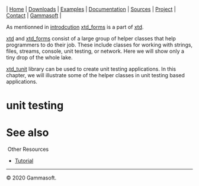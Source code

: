 | [Home](home.md) | [Downloads](downloads.md) | [Examples](examples.md) | [Documentation](documentation.md) | [Sources](https://github.com/gammasoft71/xtd_forms) | [Project](https://sourceforge.net/projects/formspro/) | [Contact](contact.md) | [Gammasoft](https://gammasoft71.wixsite.com/gammasoft) |

As mentionned in [introdcution](introduction.md) [xtd_forms](https://github.com/gammasoft71/xtd_forms) is a part of [xtd](https://github.com/gammasoft71/xtd).

[xtd](https://github.com/gammasoft71/xtd) and [xtd_forms](https://github.com/gammasoft71/xtd_forms) consist of a large group of helper classes that help programmers to do their job. These include classes for working with strings, files, streams, console, unit testing, or network. Here we will show only a tiny drop of the whole lake.

[xtd_tunit](https://github.com/gammasoft71/xtd_tunit) library can be used to create unit testing applications. In this chapter, we will illustrate some of the helper classes in unit testing based applications.

# unit testing

# See also
​
Other Resources

* [Tutorial](tutorial.md)

______________________________________________________________________________________________

© 2020 Gammasoft.
